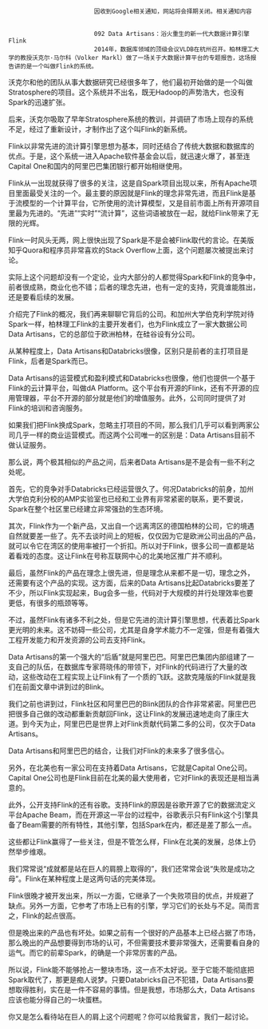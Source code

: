 
                            
                            因收到Google相关通知，网站将会择期关闭。相关通知内容
                            
                            
                            092 Data Artisans：浴火重生的新一代大数据计算引擎Flink
                            2014年，数据库领域的顶级会议VLDB在杭州召开。柏林理工大学的教授沃克尔·马尔科（Volker Markl）做了一场关于大数据计算平台的专题报告，这场报告讲的是一个叫做Flink的系统。

沃克尔和他的团队从事大数据研究已经很多年了，他们最初开始做的是一个叫做Stratosphere的项目。这个系统并不出名，既无Hadoop的声势浩大，也没有Spark的迅速扩张。

后来，沃克尔吸取了早年Stratosphere系统的教训，并调研了市场上现存的系统不足，经过了重新设计，才制作出了这个叫Flink的新系统。

Flink以非常先进的流计算引擎思想为基本，同时还结合了传统大数据和数据库的优点。于是，这个系统一进入Apache软件基金会以后，就迅速火爆了，甚至连Capital One和国内的阿里巴巴集团银行都开始相继使用。

Flink从一出现就获得了很多的关注，这是自Spark项目出现以来，所有Apache项目里面最受关注的一个。最主要的原因就是Flink的理念非常先进，而且Flink是基于流模型的一个计算平台，它所使用的流计算模型，又是目前市面上所有开源项目里最为先进的。“先进”“实时”“流计算”，这些词语被放在一起，就给Flink带来了无限的光辉。

Flink一时风头无两，网上很快出现了Spark是不是会被Flink取代的言论。在美版知乎Quora和程序员非常喜欢的Stack  Overflow上面，这个问题屡次被提出来讨论。

实际上这个问题却没有一个定论，业内大部分的人都觉得Spark和Flink的竞争中，前者很成熟，商业化也不错；后者的理念先进，也有一定的支持，究竟谁能胜出，还是要看后续的发展。

介绍完了Flink的概况，我们再来聊聊它背后的公司。和加州大学伯克利学院对待Spark一样，柏林理工Flink的主要开发者们，也为Flink成立了一家大数据公司Data Artisans，它的总部位于欧洲柏林，在硅谷设有分公司。

从某种程度上，Data Artisans和Databricks很像，区别只是前者的主打项目是Flink，后者是Spark而已。

Data Artisans的运营模式和盈利模式和Databricks也很像，他们也提供一个基于Flink的云计算平台，叫做dA Platform。这个平台有开源的Flink，还有不开源的应用管理器，平台不开源的部分就是他们的增值服务。此外，公司同时提供了对Flink的培训和咨询服务。

如果我们把Flink换成Spark，忽略主打项目的不同，那么我们几乎可以看到两家公司几乎一样的商业运营模式。而这两个公司唯一的区别是：Data Artisans目前不做认证服务。

那么说，两个极其相似的产品之间，后来者Data Artisans是不是会有一些不利之处呢。

首先，它的竞争对手Databricks已经运营很久了。何况Databricks的前身，加州大学伯克利分校的AMP实验室也已经和工业界有非常紧密的联系，更不要说，Spark在整个社区里已经建立非常强劲的生态环境。

其次，Flink作为一个新产品，又出自一个远离湾区的德国柏林的公司，它的境遇自然就要差一些了。先不去谈时间上的短板，仅仅因为它是欧洲公司出品的产品，就可以令它在湾区的使用率被打一个折扣。所以对于Flink，很多公司一直都是站着看戏的态度。这让Flink在号称互联网中心的北美地区推广并不顺利。

最后，虽然Flink的产品在理念上很先进，但是理念从来都不是一切，理念之外，还需要有这个产品的实现。这方面，后来的Data Artisans比起Databricks要差了不少，所以Flink实现起来，Bug会多一些，代码对于大规模的并行处理效率也要更低，有很多的瓶颈等等。

不过，虽然Flink有诸多不利之处，但是它先进的流计算引擎思想，代表着比Spark更光明的未来。这不妨碍一些公司，尤其是自身学术能力不一定强，但是有着强大工程开发能力和开发资源的公司去支持Flink。

Data Artisans的第一个强大的“后盾”就是阿里巴巴。阿里巴巴集团内部组建了一支自己的队伍，在数据库专家蒋晓伟的带领下，对Flink的代码进行了大量的改动，这些改动在工程实现上让Flink有了一个质的飞跃。这款克隆版的Flink就是我们在前面文章中讲到过的Blink。

我们之前也讲到过，Flink社区和阿里巴巴的Blink团队的合作非常紧密。阿里巴巴把很多自己做的改动都重新贡献回Flink，这让Flink的发展迅速地走向了康庄大道。到今天为止，阿里巴巴是世界上对Flink贡献代码第二多的公司，仅次于Data Artisans。

Data Artisans和阿里巴巴的结合，让我们对Flink的未来多了很多信心。

另外，在北美也有一家公司在支持着Data Artisans，它就是Capital One公司。Capital One公司也是Flink目前在北美的最大使用者，它对Flink的表现还是相当满意的。

此外，公开支持Flink的还有谷歌。支持Flink的原因是谷歌开源了它的数据流定义平台Apache Beam，而在开源这一平台的过程中，谷歌表示只有Flink这个引擎具备了Beam需要的所有特性，其他引擎，包括Spark在内，都还是差了那么一点。

这些都让Flink赢得了一些关注，但是不管怎么样，Flink在北美的发展，总体上仍然举步维艰。

我们常常说“成就都是站在巨人的肩膀上取得的”，我们还常常会说“失败是成功之母”。Flink在某种程度上是这两句话的完美体现。

Flink很晚才被开发出来，所以一方面，它继承了一个失败项目的优点，并规避了缺点。另外一方面，它参考了市场上已有的引擎，学习它们的长处与不足。简而言之，Flink的起点很高。

但是晚出来的产品也有坏处。如果之前有一个很好的产品基本上已经占据了市场，那么晚出的产品想要得到市场的认可，不但需要技术要非常强大，还需要看自身的运气。而它的前辈Spark，的确是一个非常厉害的产品。

所以说，Flink能不能够抢占一整块市场，这一点不太好说。至于它能不能彻底把Spark取代了，那更是痴人说梦。只要Databricks自己不犯错，Data Artisans要想取得胜利，实在是一件不容易的事情。但是我想，市场那么大，Data Artisans应该也能分得自己的一块蛋糕。

你又是怎么看待站在巨人的肩上这个问题呢？你可以给我留言，我们一起讨论。

                        
                        
                            